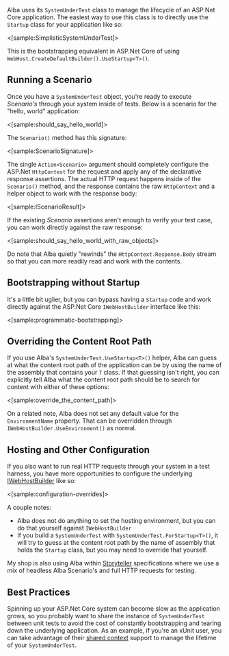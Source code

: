 <!--title: Bootstrapping and Configuration-->

Alba uses its `SystemUnderTest` class to manage the lifecycle of an ASP.Net Core application. The easiest way to use this
class is to directly use the `Startup` class for your application like so:

<[sample:SimplisticSystemUnderTest]>

This is the bootstrapping equivalent in ASP.Net Core of using `WebHost.CreateDefaultBuilder().UseStartup<T>()`.

## Running a Scenario

Once you have a `SystemUnderTest` object, you're ready to execute *Scenario's* through your system inside of tests.
Below is a scenario for the "hello, world" application:

<[sample:should_say_hello_world]>

The `Scenario()` method has this signature:

<[sample:ScenarioSignature]>

The single `Action<Scenario>` argument should completely configure the ASP.Net `HttpContext` for the request and apply
any of the declarative response assertions. The actual HTTP request happens inside of the `Scenario()` method, and the response contains the raw `HttpContext` and a helper object to work with the response body:

<[sample:IScenarioResult]>

If the existing *Scenario* assertions aren't enough to verify your test case, you can work directly against the raw response:

<[sample:should_say_hello_world_with_raw_objects]>

Do note that Alba quietly "rewinds" the `HttpContext.Response.Body` stream so that you can more readily read and work with the contents.

## Bootstrapping without Startup

It's a little bit uglier, but you can bypass having a `Startup` code and work directly against the ASP.Net Core `IWebHostBuilder`
interface like this:

<[sample:programmatic-bootstrapping]>

## Overriding the Content Root Path

If you use Alba's `SystemUnderTest.UseStartup<T>()` helper, Alba can guess at what the content root path of the application can be by using the name of the assembly that contains your `T` class. If that guessing isn't right, you can explicitly tell Alba what the content root path should be to search for content with either of these options:

<[sample:override_the_content_path]>

On a related note, Alba does not set any default value for the `EnvironmentName` property. That can be overridden through `IWebHostBuilder.UseEnvironment()` as normal.

## Hosting and Other Configuration

If you also want to run real HTTP requests through your system in a test harness, you have more opportunities to configure the underlying [IWebHostBuilder](https://docs.microsoft.com/en-us/aspnet/core/api/microsoft.aspnetcore.hosting.iwebhostbuilder) like so:

<[sample:configuration-overrides]>

A couple notes:

* Alba does not do anything to set the hosting environment, but you can do that yourself against `IWebHostBuilder`
* If you build a `SystemUnderTest` with `SystemUnderTest.ForStartup<T>()`, it will try to guess at the content root path by the name of assembly
  that holds the `Startup` class, but you may need to override that yourself. 

My shop is also using Alba within [Storyteller](http://storyteller.github.io) specifications where we use a mix of headless
Alba Scenario's and full HTTP requests for testing.


## Best Practices

Spinning up your ASP.Net Core system can become slow as the application grows, so you probably want to share the instance of 
`SystemUnderTest` between unit tests to avoid the cost of constantly bootstrapping and tearing down the underlying application.
As an example, if you're an xUnit user, you can take advantage of their [shared context](https://xunit.github.io/docs/shared-context.html) support to manage the lifetime of your `SystemUnderTest`.

